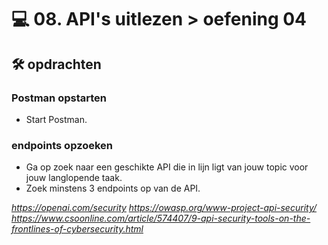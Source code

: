 # 💻 08. API's uitlezen > oefening 04

## 🛠️ opdrachten

### Postman opstarten

 - Start Postman.

### endpoints opzoeken

 - Ga op zoek naar een geschikte API die in lijn ligt van jouw topic voor jouw langlopende taak.
 - Zoek minstens 3 endpoints op van de API.

 *https://openai.com/security
 https://owasp.org/www-project-api-security/
 https://www.csoonline.com/article/574407/9-api-security-tools-on-the-frontlines-of-cybersecurity.html*